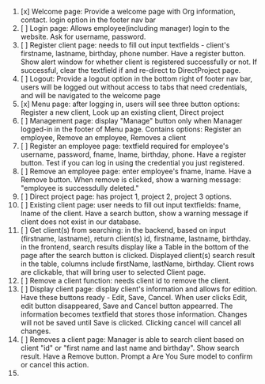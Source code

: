 1. [x] Welcome page: Provide a welcome page with Org information, contact. login option in the footer nav bar
2. [ ] Login page: Allows employee(including manager) login to the website. Ask for username, password.
3. [ ] Register client page: needs to fill out input textfields - client's firstname, lastname, birthday, phone number. Have a register button. Show alert window for whether client is registered successfully or not. If successful, clear the textfield if and re-direct to DirectProject page. 
4. [ ] Logout: Provide a logout option in the bottom right of footer nav bar, users will be logged out without access to tabs that need credentials, and will be navigated to the welcome page
5. [x] Menu page: after logging in, users will see three button options: Register a new client, Look up an existing client, Direct project
6. [ ] Management page: display "Manage" button only when Manager logged-in in the footer of Menu page. Contains options: Register an employee, Remove an employee, Removes a client  
7. [ ] Register an employee page: textfield required for employee's username, password, fname, lname, birthday, phone. Have a register button. Test if you can log in using the credential you just registered. 
8. [ ] Remove an employee page: enter employee's fname, lname. Have a Remove button. When remove is clicked, show a warning message: "employee is successdully deleted." 
9. [ ] Direct project page: has project 1, project 2, project 3 options. 
10. [ ] Existing client page: user needs to fill out input textfields: fname, lname of the client. Have a search button, show a warning message if client does not exist in our database. 
11. [ ] Get client(s) from searching: in the backend, based on input (firstname, lastname), return client(s) id, firstname, lastname, birthday. in the frontend, search results display like a Table in the bottom of the page after the search button is clicked. Displayed client(s) search result in the table, columns include firstName, lastName, birthday. Client rows are clickable, that will bring user to selected Client page.
12. [ ] Remove a client function: needs client id to remove the client. 
13. [ ] Display client page: display client's information and allows for edition. Have these buttons ready - Edit, Save, Cancel. When user clicks Edit, edit button disappeared, Save and Cancel button appearred. The information becomes textfield that stores those information. Changes will not be saved until Save is clicked. Clicking cancel will cancel all changes.
14. [ ] Removes a client page: Manager is able to search client based on client "id" or "first name and last name and birthday". Show search result. Have a Remove button. Prompt a Are You Sure model to confirm or cancel this action. 
15. 